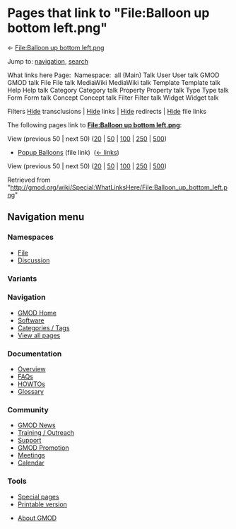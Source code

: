 <div id="mw-page-base" class="noprint">

</div>

<div id="mw-head-base" class="noprint">

</div>

<div id="content" class="mw-body" role="main">

<span id="top"></span>

<div id="mw-js-message" style="display:none;">

</div>



# <span dir="auto">Pages that link to "File:Balloon up bottom left.png"</span>

<div id="bodyContent">

<div id="contentSub">

← [File:Balloon up bottom
left.png](/wiki/File:Balloon_up_bottom_left.png "File:Balloon up bottom left.png")

</div>

<div id="jump-to-nav" class="mw-jump">

Jump to: [navigation](#mw-navigation), [search](#p-search)

</div>

<div id="mw-content-text">

What links here Page:  Namespace:  all (Main) Talk User User talk GMOD
GMOD talk File File talk MediaWiki MediaWiki talk Template Template talk
Help Help talk Category Category talk Property Property talk Type Type
talk Form Form talk Concept Concept talk Filter Filter talk Widget
Widget talk

Filters
[Hide](/mediawiki/index.php?title=Special:WhatLinksHere/File:Balloon_up_bottom_left.png&hidetrans=1 "Special:WhatLinksHere/File:Balloon up bottom left.png")
transclusions \|
[Hide](/mediawiki/index.php?title=Special:WhatLinksHere/File:Balloon_up_bottom_left.png&hidelinks=1 "Special:WhatLinksHere/File:Balloon up bottom left.png")
links \|
[Hide](/mediawiki/index.php?title=Special:WhatLinksHere/File:Balloon_up_bottom_left.png&hideredirs=1 "Special:WhatLinksHere/File:Balloon up bottom left.png")
redirects \|
[Hide](/mediawiki/index.php?title=Special:WhatLinksHere/File:Balloon_up_bottom_left.png&hideimages=1 "Special:WhatLinksHere/File:Balloon up bottom left.png")
file links

The following pages link to **[File:Balloon up bottom
left.png](/wiki/File:Balloon_up_bottom_left.png "File:Balloon up bottom left.png")**:

View (previous 50 \| next 50)
([20](/mediawiki/index.php?title=Special:WhatLinksHere/File:Balloon_up_bottom_left.png&limit=20 "Special:WhatLinksHere/File:Balloon up bottom left.png")
\|
[50](/mediawiki/index.php?title=Special:WhatLinksHere/File:Balloon_up_bottom_left.png&limit=50 "Special:WhatLinksHere/File:Balloon up bottom left.png")
\|
[100](/mediawiki/index.php?title=Special:WhatLinksHere/File:Balloon_up_bottom_left.png&limit=100 "Special:WhatLinksHere/File:Balloon up bottom left.png")
\|
[250](/mediawiki/index.php?title=Special:WhatLinksHere/File:Balloon_up_bottom_left.png&limit=250 "Special:WhatLinksHere/File:Balloon up bottom left.png")
\|
[500](/mediawiki/index.php?title=Special:WhatLinksHere/File:Balloon_up_bottom_left.png&limit=500 "Special:WhatLinksHere/File:Balloon up bottom left.png"))

- [Popup Balloons](/wiki/Popup_Balloons "Popup Balloons") (file link) ‎
  <span class="mw-whatlinkshere-tools">([←
  links](/mediawiki/index.php?title=Special:WhatLinksHere&target=Popup+Balloons "Special:WhatLinksHere"))</span>

View (previous 50 \| next 50)
([20](/mediawiki/index.php?title=Special:WhatLinksHere/File:Balloon_up_bottom_left.png&limit=20 "Special:WhatLinksHere/File:Balloon up bottom left.png")
\|
[50](/mediawiki/index.php?title=Special:WhatLinksHere/File:Balloon_up_bottom_left.png&limit=50 "Special:WhatLinksHere/File:Balloon up bottom left.png")
\|
[100](/mediawiki/index.php?title=Special:WhatLinksHere/File:Balloon_up_bottom_left.png&limit=100 "Special:WhatLinksHere/File:Balloon up bottom left.png")
\|
[250](/mediawiki/index.php?title=Special:WhatLinksHere/File:Balloon_up_bottom_left.png&limit=250 "Special:WhatLinksHere/File:Balloon up bottom left.png")
\|
[500](/mediawiki/index.php?title=Special:WhatLinksHere/File:Balloon_up_bottom_left.png&limit=500 "Special:WhatLinksHere/File:Balloon up bottom left.png"))

</div>

<div class="printfooter">

Retrieved from
"<http://gmod.org/wiki/Special:WhatLinksHere/File:Balloon_up_bottom_left.png>"

</div>

<div id="catlinks" class="catlinks catlinks-allhidden">

</div>

<div class="visualClear">

</div>

</div>

</div>

<div id="mw-navigation">

## Navigation menu

<div id="mw-head">



<div id="left-navigation">

<div id="p-namespaces" class="vectorTabs" role="navigation"
aria-labelledby="p-namespaces-label">

### Namespaces

- <span id="ca-nstab-image"><a href="/wiki/File:Balloon_up_bottom_left.png" accesskey="c"
  title="View the file page [c]">File</a></span>
- <span id="ca-talk"><a
  href="/mediawiki/index.php?title=File_talk:Balloon_up_bottom_left.png&amp;action=edit&amp;redlink=1"
  accesskey="t"
  title="Discussion about the content page [t]">Discussion</a></span>

</div>

<div id="p-variants" class="vectorMenu emptyPortlet" role="navigation"
aria-labelledby="p-variants-label">

### 

### Variants[](#)

<div class="menu">

</div>

</div>

</div>

<div id="right-navigation">





</div>



</div>

</div>

</div>

<div id="mw-panel">

<div id="p-logo" role="banner">

<a href="/wiki/Main_Page"
style="background-image: url(http://gmod.org/images/GMOD-cogs.png);"
title="Visit the main page"></a>

</div>

<div id="p-Navigation" class="portal" role="navigation"
aria-labelledby="p-Navigation-label">

### Navigation

<div class="body">

- <span id="n-GMOD-Home">[GMOD Home](/wiki/Main_Page)</span>
- <span id="n-Software">[Software](/wiki/GMOD_Components)</span>
- <span id="n-Categories-.2F-Tags">[Categories /
  Tags](/wiki/Categories)</span>
- <span id="n-View-all-pages">[View all
  pages](/wiki/Special:AllPages)</span>

</div>

</div>

<div id="p-Documentation" class="portal" role="navigation"
aria-labelledby="p-Documentation-label">

### Documentation

<div class="body">

- <span id="n-Overview">[Overview](/wiki/Overview)</span>
- <span id="n-FAQs">[FAQs](/wiki/Category:FAQ)</span>
- <span id="n-HOWTOs">[HOWTOs](/wiki/Category:HOWTO)</span>
- <span id="n-Glossary">[Glossary](/wiki/Glossary)</span>

</div>

</div>

<div id="p-Community" class="portal" role="navigation"
aria-labelledby="p-Community-label">

### Community

<div class="body">

- <span id="n-GMOD-News">[GMOD News](/wiki/GMOD_News)</span>
- <span id="n-Training-.2F-Outreach">[Training /
  Outreach](/wiki/Training_and_Outreach)</span>
- <span id="n-Support">[Support](/wiki/Support)</span>
- <span id="n-GMOD-Promotion">[GMOD
  Promotion](/wiki/GMOD_Promotion)</span>
- <span id="n-Meetings">[Meetings](/wiki/Meetings)</span>
- <span id="n-Calendar">[Calendar](/wiki/Calendar)</span>

</div>

</div>

<div id="p-tb" class="portal" role="navigation"
aria-labelledby="p-tb-label">

### Tools

<div class="body">

- <span id="t-specialpages"><a href="/wiki/Special:SpecialPages" accesskey="q"
  title="A list of all special pages [q]">Special pages</a></span>
- <span id="t-print"><a
  href="/mediawiki/index.php?title=Special:WhatLinksHere/File:Balloon_up_bottom_left.png&amp;printable=yes"
  rel="alternate" accesskey="p"
  title="Printable version of this page [p]">Printable version</a></span>

</div>

</div>

</div>

</div>

<div id="footer" role="contentinfo">

- <span id="footer-places-about">[About
  GMOD](/wiki/GMOD:About "GMOD:About")</span>

<!-- -->






</div>
